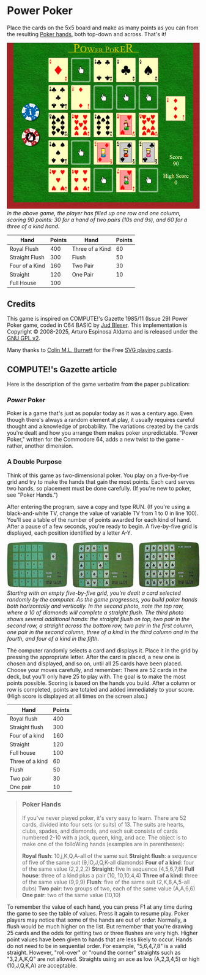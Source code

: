 # Power Poker

Place the cards on the 5x5 board and make as many points as you can
from the resulting [Poker
hands](http://en.wikipedia.org/wiki/List_of_poker_hands), both
top-down and across. That's it!

![Screenshot][screenshot]
*In the above game, the player has filled up one row and one column,
scoring 90 points: 30 for a hand of two pairs (10s and 9s), and 60
for a three of a kind hand.*

| Hand           | Points | Hand            | Points |
|----------------|--------|-----------------|--------|
| Royal Flush    | 400    | Three of a Kind | 60     |
| Straight Flush | 300    | Flush           | 50     |
| Four of a Kind | 160    | Two Pair        | 30     |
| Straight       | 120    | One Pair        | 10     |
| Full House     | 100    |                 |        |

## Credits

This game is inspired on COMPUTE!'s Gazette 1985/11 (Issue 29) Power
Poker game, coded in C64 BASIC by [Jud
Bleser](https://bleser.com/jud/jud.html). This implementation is
Copyright &copy; 2008-2025, Arturo Espinosa Aldama and is released
under the [GNU GPL
v2](http://www.gnu.org/licenses/old-licenses/gpl-2.0.html).

Many thanks to [Colin M.L. Burnett](http://en.wikipedia.org/wiki/User:Cburnett)
for the Free [SVG playing cards](http://commons.wikimedia.org/wiki/Category:SVG_playing_cards_2).

## COMPUTE!'s Gazette article

Here is the description of the game verbatim from the paper
publication:

### *Power* Poker

Poker is a game that's just as popular today as it was a century
ago. Even though there's always a random element at play, it usually
requires careful thought and a knowledge of probability. The
variations created by the cards you're dealt and how you arrange them
makes poker unpredictable. "Power Poker," written for the Commodore
64, adds a new twist to the game - rather, another dimension.

### A Double Purpose

Think of this game as two-dimensional poker. You play on a
five-by-five grid and try to make the hands that gain the most
points. Each card serves two hands, so placement must be done
carefully. (If you're new to poker, see "Poker Hands.")

After entering the program, save a copy and type RUN. (If you're using
a black-and-white TV, change the value of variable TV from 1 to 0 in
line 100). You'll see a table of the number of points awarded for each
kind of hand. After a pause of a few seconds, you're ready to begin. A
five-by-five grid is displayed, each position identified by a letter
A-Y.

![Screenshots of the C64 Version][screenshot-c64]
*Starting with an empty five-by-five grid, you're dealt a card selected
randomly by the computer. As the game progresses, you build poker
hands both horizontally and vertically. In the second photo, note the
top row, where a 10 of diamonds will complete a straight flush. The
third photo shows several additional hands: the straight flush on top,
two pair in the second row, a straight across the bottom row, two pair
in the first column, one pair in the second column, three of a kind in
the third column and in the fourth, and four of a kind in the fifth.*

The computer randomly selects a card and displays it. Place it in the
grid by pressing the appropriate letter. After the card is placed, a
new one is chosen and displayed, and so on, until all 25 cards have
been placed. Choose your moves carefully, and remember: There are 52
cards in the deck, but you'll only have 25 to play with. The goal is
to make the most points possible. Scoring is based on the hands you
build. After a column or row is completed, points are totaled and
added immediately to your score. (High score is displayed at all times
on the screen also.)

| Hand            | Points |
|-----------------|--------|
| Royal flush     | 400    |
| Straight flush  | 300    |
| Four of a kind  | 160    |
| Straight        | 120    |
| Full house      | 100    |
| Three of a kind | 60     |
| Flush           | 50     |
| Two pair        | 30     |
| One pair        | 10     |

> ### Poker Hands
>
> If you've never played poker, it's very easy to learn. There are 52
> cards, divided into four sets (or suits) of 13. The suits are hearts,
> clubs, spades, and diamonds, and each suit consists of cards numbered
> 2-10 with a jack, queen, king, and ace. The object is to make one of
> the folloWing hands (examples are in parentheses):
> 
> **Royal flush**: 10,j,K,Q,A-all of the same suit
> **Straight flush**: a sequence of five of the same suit (9,lO,J,Q,K-all diamonds)
> **Four of a kind**: four of the same value (2,2,2,2)
> **Straight**: five in sequence (4,5,6,7,8)
> **Full house**: three of a kind plus a pair (10, 10,10,4,4)
> **Three of a kind**: three of the same value (9,9,9)
> **Flush**: five of the same suit (2,K,8,A,5-all dubs)
> **Two pair**: two groups of two, each of the same value (A,A,6,6)
> **One pair**: two of the same value (10,10) 

To remember the value of each hand, you can press F1 at any time
during the game to see the table of values. Press it again to resume
play. Poker players may notice that some of the hands are out of
order. Normally, a flush would be much higher on the list. But
remember that you're drawing 25 cards and the odds for getting two or
three flushes are very high. Higher point values have been given to
hands that are less likely to occur. Hands do not need to be in
sequential order. For example, "5,6,4,7,8" is a valid
straight. However, "roll-over" or "round the corner" straights such as
"3,2,A,K,Q" are not allowed. Straights using an ace as low (A,2,3,4,5)
or high (10,J,Q,K,A) are acceptable.

[screenshot]: doc/PowerPoker_Screenshot_v0801-01.png
[screenshot-c64]: doc/gazette-screenshots.png
